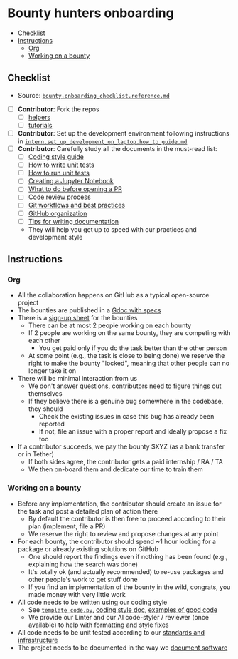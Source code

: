 # Bounty hunters onboarding

<!-- toc -->

- [Checklist](#checklist)
- [Instructions](#instructions)
  * [Org](#org)
  * [Working on a bounty](#working-on-a-bounty)

<!-- tocstop -->

## Checklist

- Source:
  [`bounty.onboarding_checklist.reference.md`](https://github.com/causify-ai/helpers/blob/master/docs/onboarding/bounty.onboarding_checklist.reference.md)

- [ ] **Contributor**: Fork the repos
  - [ ] [helpers](https://github.com/causify-ai/helpers)
  - [ ] [tutorials](https://github.com/causify-ai/tutorials)
- [ ] **Contributor**: Set up the development environment following instructions
      in
      [`intern.set_up_development_on_laptop.how_to_guide.md`](https://github.com/causify-ai/helpers/blob/master/docs/onboarding/intern.set_up_development_on_laptop.how_to_guide.md)
- [ ] **Contributor**: Carefully study all the documents in the must-read list:
  - [ ] [Coding style guide](https://github.com/causify-ai/helpers/blob/master/docs/coding/all.coding_style.how_to_guide.md)
  - [ ] [How to write unit tests](https://github.com/causify-ai/helpers/blob/master/docs/coding/all.write_unit_tests.how_to_guide.md)
  - [ ] [How to run unit tests](https://github.com/causify-ai/helpers/blob/master/docs/coding/all.run_unit_tests.how_to_guide.md)
  - [ ] [Creating a Jupyter Notebook](https://github.com/causify-ai/helpers/blob/master/docs/coding/all.jupyter_notebook.how_to_guide.md)
  - [ ] [What to do before opening a PR](https://github.com/causify-ai/helpers/blob/master/docs/coding/all.submit_code_for_review.how_to_guide.md)
  - [ ] [Code review process](https://github.com/causify-ai/helpers/blob/master/docs/coding/all.code_review.how_to_guide.md)
  - [ ] [Git workflows and best practices](https://github.com/causify-ai/helpers/blob/master/docs/work_tools/git/all.git.how_to_guide.md)
  - [ ] [GitHub organization](https://github.com/causify-ai/helpers/blob/master/docs/work_organization/all.use_github.how_to_guide.md)
  - [ ] [Tips for writing documentation](https://github.com/causify-ai/helpers/blob/master/docs/documentation_meta/all.writing_docs.how_to_guide.md)
  - They will help you get up to speed with our practices and development style

## Instructions

### Org

- All the collaboration happens on GitHub as a typical open-source project
- The bounties are published in a
  [Gdoc with specs](https://docs.google.com/document/d/1xPgQ2tWXQuVWKkGVONjOGd5j14mXSmGeY_4d1_sGzAE/edit?tab=t.0#heading=h.1ja24i564v3o)
- There is a
  [sign-up sheet](https://docs.google.com/spreadsheets/d/1QiTCyydNQwftMWj3nTL5jWBqOq3UCziFChF08aRNBcE/edit?gid=0#gid=0)
  for the bounties
  - There can be at most 2 people working on each bounty
  - If 2 people are working on the same bounty, they are competing with each
    other
    - You get paid only if you do the task better than the other person
  - At some point (e.g., the task is close to being done) we reserve the right
    to make the bounty "locked", meaning that other people can no longer take it
    on
- There will be minimal interaction from us
  - We don't answer questions, contributors need to figure things out themselves
  - If they believe there is a genuine bug somewhere in the codebase, they
    should
    - Check the existing issues in case this bug has already been reported
    - If not, file an issue with a proper report and ideally propose a fix too
- If a contributor succeeds, we pay the bounty $XYZ (as a bank transfer or in
  Tether)
  - If both sides agree, the contributor gets a paid internship / RA / TA
  - We then on-board them and dedicate our time to train them

### Working on a bounty

- Before any implementation, the contributor should create an issue for the task
  and post a detailed plan of action there
  - By default the contributor is then free to proceed according to their plan
    (implement, file a PR)
  - We reserve the right to review and propose changes at any point
- For each bounty, the contributor should spend ~1 hour looking for a package or
  already existing solutions on GitHub
  - One should report the findings even if nothing has been found (e.g.,
    explaining how the search was done)
  - It's totally ok (and actually recommended) to re-use packages and other
    people's work to get stuff done
  - If you find an implementation of the bounty in the wild, congrats, you made
    money with very little work
- All code needs to be written using our coding style
  - See [`template_code.py`](/template_code.py),
    [coding style doc](/docs/coding/all.coding_style.how_to_guide.md),
    [examples of good code](/docs/coding/all.submit_code_for_review.how_to_guide.md#compare-your-code-to-example-code)
  - We provide our Linter and our AI code-styler / reviewer (once available) to
    help with formatting and style fixes
- All code needs to be unit tested according to our
  [standards and infrastructure](/docs/coding/all.write_unit_tests.how_to_guide.md)
- The project needs to be documented in the way we
  [document software](/docs/documentation_meta/all.writing_docs.how_to_guide.md)
